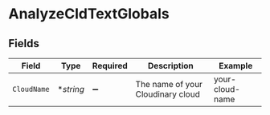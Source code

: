 # AnalyzeCldTextGlobals


## Fields

| Field                             | Type                              | Required                          | Description                       | Example                           |
| --------------------------------- | --------------------------------- | --------------------------------- | --------------------------------- | --------------------------------- |
| `CloudName`                       | **string*                         | :heavy_minus_sign:                | The name of your Cloudinary cloud | your-cloud-name                   |